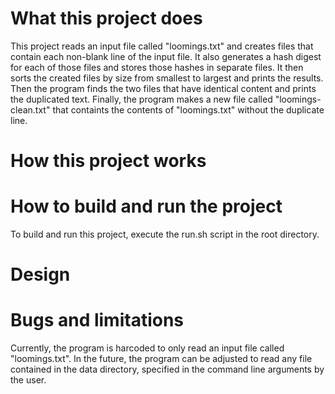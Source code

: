 # What this project does 
This project reads an input file called "loomings.txt" and creates files that contain each non-blank line of the input file. It also generates a hash digest for each of those files and stores those hashes in separate files. It then sorts the created files by size from smallest to largest and prints the results. Then the program finds the two files that have identical content and prints the duplicated text. Finally, the program makes a new file called "loomings-clean.txt" that containts the contents of "loomings.txt" without the duplicate line.

# How this project works

# How to build and run the project
To build and run this project, execute the run.sh script in the root directory. 

# Design

# Bugs and limitations
Currently, the program is harcoded to only read an input file called "loomings.txt". In the future, the program can be adjusted to read any file contained in the data directory, specified in the command line arguments by the user. 
